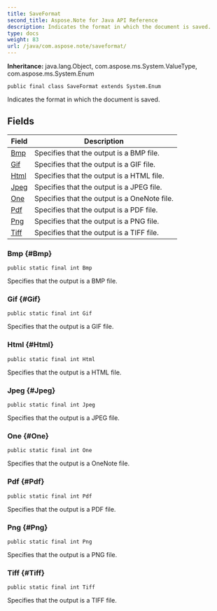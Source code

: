 ```yaml
---
title: SaveFormat
second_title: Aspose.Note for Java API Reference
description: Indicates the format in which the document is saved.
type: docs
weight: 83
url: /java/com.aspose.note/saveformat/
---
```


**Inheritance:**
java.lang.Object, com.aspose.ms.System.ValueType, com.aspose.ms.System.Enum
```
public final class SaveFormat extends System.Enum
```

Indicates the format in which the document is saved.
## Fields

| Field | Description |
| --- | --- |
| [Bmp](#Bmp) | Specifies that the output is a BMP file. |
| [Gif](#Gif) | Specifies that the output is a GIF file. |
| [Html](#Html) | Specifies that the output is a HTML file. |
| [Jpeg](#Jpeg) | Specifies that the output is a JPEG file. |
| [One](#One) | Specifies that the output is a OneNote file. |
| [Pdf](#Pdf) | Specifies that the output is a PDF file. |
| [Png](#Png) | Specifies that the output is a PNG file. |
| [Tiff](#Tiff) | Specifies that the output is a TIFF file. |
### Bmp {#Bmp}
```
public static final int Bmp
```


Specifies that the output is a BMP file.

### Gif {#Gif}
```
public static final int Gif
```


Specifies that the output is a GIF file.

### Html {#Html}
```
public static final int Html
```


Specifies that the output is a HTML file.

### Jpeg {#Jpeg}
```
public static final int Jpeg
```


Specifies that the output is a JPEG file.

### One {#One}
```
public static final int One
```


Specifies that the output is a OneNote file.

### Pdf {#Pdf}
```
public static final int Pdf
```


Specifies that the output is a PDF file.

### Png {#Png}
```
public static final int Png
```


Specifies that the output is a PNG file.

### Tiff {#Tiff}
```
public static final int Tiff
```


Specifies that the output is a TIFF file.

